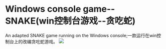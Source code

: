 # Windows console game--SNAKE(win控制台游戏--贪吃蛇)
An adapted SNAKE game running on the Windows console;一款运行在win控制台上的改编贪吃蛇游戏。
![](https://github.com/Jake-Wey/Windows-console-game--SNAKE/blob/main/%E6%BC%94%E7%A4%BA%E8%A7%86%E9%A2%91.gif)
